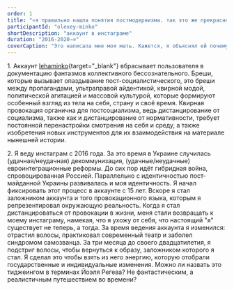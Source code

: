 ```yaml
---
order: 1
title: "«я правильно нашла понятия постмодернизма. так это же прекрасно. Но»"
participantId: "olexey-minko"
shortDescription: "аккаунт в инстаграме"
duration: "2016-2020-∞"
coverCaption: "Это написала мне моя мать. Кажется, я объяснял ей почему у меня такой инстаграм."
---
```


1\. Аккаунт [lehaminko](https://www.instagram.com/lehaminko/){target="_blank"} вбрасывает пользователя в документацию фантазмов коллективного бессознательного. Бреши, которые вызывает опаздывание пост-социалистического, это бреши между пропагандами, ультраправой айдентикой, квирной модой, политической агитацией и массовой культурой, которые формируют особенный взгляд из тела на себя, страну и своё время. Квирная провокация органична для постсоциализма, ведь дистанцирование от социализма, также как и дистанцирование от нормативности, требует постоянной перенастройки смотрения на себя и среду, а также изобретения новых инструментов для их взаимодействия на материале нынешней истории.

2\. Я веду инстаграм с 2016 года. За это время в Украине случилась (удачная/неудачная) декоммунизация, (удачные/неудачные) евроинтеграционные реформы. До сих пор идёт гибридная война, спровоцированная Россией. Параллельно с идентичностью пост-майданной Украины развивалась и моя идентичность. Я начал фиксировать этот процесс в аккаунте с 15 лет. Вскоре я стал заложником аккаунта и того провокационного языка, которым я репрезентировал окружающую реальность. Когда я стал дистанцироваться от провокации в жизни, меня стали возвращать к моему инстаграму, намекая, что я ухожу от себя, что настоящий "я" существует не теперь, а тогда. За время ведения аккаунта я изменился: отрастил волосы, практиковал современный театр и заболел синдромом самозванца. За три месяца до своего двадцатилетия, я подстриг волосы, чтобы вернуться к образу, заложником которого я стал. Я сделал это чтобы взять из него энергию, которую отобрали государственные и индивидуальные изменения. Можно ли назвать это тиджеингом в терминах Йоэля Регева? Не фантастическим, а реалистичным путешествием во времени?
